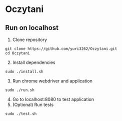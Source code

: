 # Oczytani

## Run on localhost

1. Clone repository 
```
git clone https://github.com/yuri3262/Oczytani.git
cd Oczytani
```
2. Install dependencies
```
sudo ./install.sh
```
3. Run chrome webdriver and application
```
sudo ./run.sh
```
4. Go to localhost:8080 to test application
5. (Optional) Run tests
```
sudo ./test.sh
```
